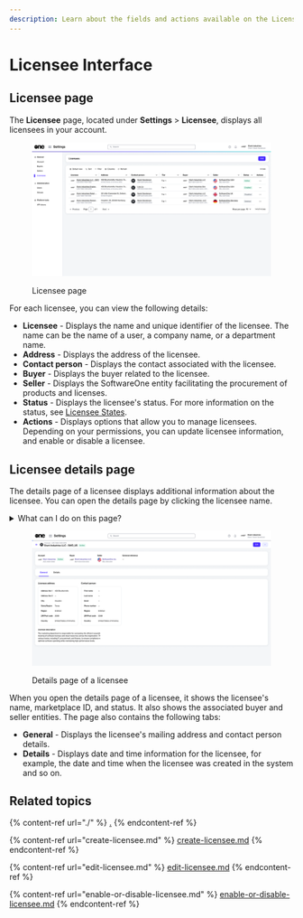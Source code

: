 ```yaml
---
description: Learn about the fields and actions available on the Licensees page.
---
```


# Licensee Interface

## Licensee page <a href="#agreements-interface" id="agreements-interface"></a>

The **Licensee** page, located under **Settings** > **Licensee**, displays all licensees in your account.&#x20;

<figure><img src="../../../.gitbook/assets/image (340).png" alt=""><figcaption><p>Licensee page</p></figcaption></figure>

For each licensee, you can view the following details:

* **Licensee** - Displays the name and unique identifier of the licensee. The name can be the name of a user, a company name, or a department name.
* **Address** - Displays the address of the licensee.
* **Contact person** - Displays the contact associated with the licensee.
* **Buyer** - Displays the buyer related to the licensee.
* **Seller** - Displays the SoftwareOne entity facilitating the procurement of products and licenses.
* **Status** - Displays the licensee's status. For more information on the status, see [Licensee States](licensee-states.md).
* **Actions** - Displays options that allow you to manage licensees. Depending on your permissions, you can update licensee information, and enable or disable a licensee.

## Licensee details page <a href="#subscription-details" id="subscription-details"></a>

The details page of a licensee displays additional information about the licensee. You can open the details page by clicking the licensee name.

<details>

<summary>What can I do on this page?</summary>

From the details page, you can complete the following tasks:&#x20;

* [Edit a licensee](edit-licensee.md)
* [Enable or disable a licensee](enable-or-disable-licensee.md)

</details>

<figure><img src="../../../.gitbook/assets/image (390).png" alt=""><figcaption><p>Details page of a licensee</p></figcaption></figure>

When you open the details page of a licensee, it shows the licensee's name, marketplace ID, and status. It also shows the associated buyer and seller entities. The page also contains the following tabs:&#x20;

* **General** - Displays the licensee's mailing address and contact person details.&#x20;
* **Details** - Displays date and time information for the licensee, for example, the date and time when the licensee was created in the system and so on.

## Related topics

{% content-ref url="./" %}
[.](./)
{% endcontent-ref %}

{% content-ref url="create-licensee.md" %}
[create-licensee.md](create-licensee.md)
{% endcontent-ref %}

{% content-ref url="edit-licensee.md" %}
[edit-licensee.md](edit-licensee.md)
{% endcontent-ref %}

{% content-ref url="enable-or-disable-licensee.md" %}
[enable-or-disable-licensee.md](enable-or-disable-licensee.md)
{% endcontent-ref %}
